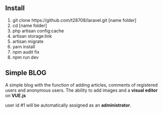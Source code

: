 <h2>Install</h2>

<ol>
	<li>git clone https://github.com/t28708/laravel.git [name folder]</li>
    <li>cd [name folder]</li>
	<li>php artisan config:cache</li>
	<li>artisan storage:link</li>
	<li>artisan migrate</li>
	<li>yarn install</li>
	<li>npm audit fix</li>
	<li>npm run dev</li>
</ol>

<h2>Simple BLOG</h2>

<p>A simple blog with the function of adding articles, comments of registered users and anonymous users. The ability to add images and a <b>visual editor</b> on <b>VUE.js</b></p>

<p>user id #1 will be automatically assigned as an <b>administrator</b>.</p>
